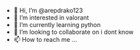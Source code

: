 - 👋 Hi, I’m @arepdrako123
- 👀 I’m interested in valorant
- 🌱 I’m currently learning python
- 💞️ I’m looking to collaborate on i dont know
- 📫 How to reach me ...

<!---
arepdrako123/arepdrako123 is a ✨ special ✨ repository because its `README.md` (this file) appears on your GitHub profile.
You can click the Preview link to take a look at your changes.
--->
